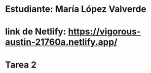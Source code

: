# Estudiante: María López Valverde
# link de Netlify: https://vigorous-austin-21760a.netlify.app/
# Tarea 2